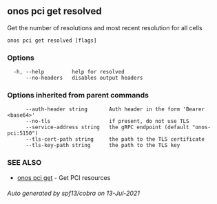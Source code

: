 ## onos pci get resolved

Get the number of resolutions and most recent resolution for all cells

```
onos pci get resolved [flags]
```

### Options

```
  -h, --help         help for resolved
      --no-headers   disables output headers
```

### Options inherited from parent commands

```
      --auth-header string       Auth header in the form 'Bearer <base64>'
      --no-tls                   if present, do not use TLS
      --service-address string   the gRPC endpoint (default "onos-pci:5150")
      --tls-cert-path string     the path to the TLS certificate
      --tls-key-path string      the path to the TLS key
```

### SEE ALSO

* [onos pci get](onos_pci_get.md)	 - Get PCI resources

###### Auto generated by spf13/cobra on 13-Jul-2021
